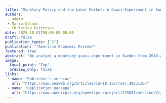 ```yaml
---
title: "Monetary Policy and the Labor Market: A Quasi-Experiment in Sweden"
authors:
 - admin
 - Maria Olsson
 - Christina Patterson
date: 2025-10-01T00:00:00-00:00
draft: false
publication_types: ["2"]
publication: "*American Economic Review*"
featured: true
abstract: "We analyze a monetary quasi-experiment in Sweden from 2010–2011, when the Riksbank raised the interest rate substantially. We argue that this increase was beyond what labor market conditions warranted, driven instead by new concerns about ﬁnancial stability. Using a battery of speciﬁcations that rule out domestic or international confounders, we show that this monetary tightening led to a substantial economic contraction, raising unemployment by 1–2 percentage points. Using administrative microdata, we ﬁnd that sectors with nominal wage rigidity drove much of the response and that the monetary contraction was more regressive than the typical business cycle."
image:
  focal_point: "Top"
  preview_only: false
links:
 - name: "Publisher's version"
   url: "https://www.aeaweb.org/articles?id=10.1257/aer.20231167"
 - name: "Replication package"
   url: "https://www.openicpsr.org/openicpsr/project/228051/version/V1/view"
---
```



